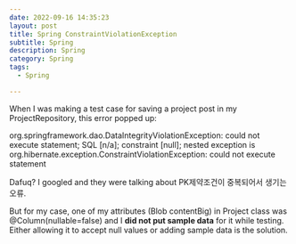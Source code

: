 ```yaml
---
date: 2022-09-16 14:35:23
layout: post
title: Spring ConstraintViolationException
subtitle: Spring 
description: Spring 
category: Spring
tags:
  - Spring

---
```


When I was making a test case for saving a project post
in my ProjectRepository, this error popped up: 

org.springframework.dao.DataIntegrityViolationException: could not execute statement; SQL [n/a]; constraint [null]; nested exception is org.hibernate.exception.ConstraintViolationException: could not execute statement

Dafuq? I googled and they were talking about PK제약조건이 중복되어서 생기는 오류.

But for my case, one of my attributes (Blob contentBig) in Project class was @Column(nullable=false)
and I **did not put sample data** for it while testing. Either allowing it to 
accept null values or adding sample data is the solution.


